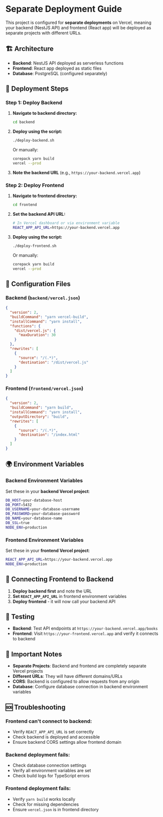 # Separate Deployment Guide

This project is configured for **separate deployments** on Vercel, meaning your backend (NestJS API) and frontend (React app) will be deployed as separate projects with different URLs.

## 🏗️ **Architecture**

- **Backend**: NestJS API deployed as serverless functions
- **Frontend**: React app deployed as static files
- **Database**: PostgreSQL (configured separately)

## 🚀 **Deployment Steps**

### **Step 1: Deploy Backend**

1. **Navigate to backend directory:**
   ```bash
   cd backend
   ```

2. **Deploy using the script:**
   ```bash
   ./deploy-backend.sh
   ```
   
   Or manually:
   ```bash
   corepack yarn build
   vercel --prod
   ```

3. **Note the backend URL** (e.g., `https://your-backend.vercel.app`)

### **Step 2: Deploy Frontend**

1. **Navigate to frontend directory:**
   ```bash
   cd frontend
   ```

2. **Set the backend API URL:**
   ```bash
   # In Vercel dashboard or via environment variable
   REACT_APP_API_URL=https://your-backend.vercel.app
   ```

3. **Deploy using the script:**
   ```bash
   ./deploy-frontend.sh
   ```
   
   Or manually:
   ```bash
   corepack yarn build
   vercel --prod
   ```

## 🔧 **Configuration Files**

### **Backend (`backend/vercel.json`)**
```json
{
  "version": 2,
  "buildCommand": "yarn vercel-build",
  "installCommand": "yarn install",
  "functions": {
    "dist/vercel.js": {
      "maxDuration": 30
    }
  },
  "rewrites": [
    {
      "source": "/(.*)",
      "destination": "/dist/vercel.js"
    }
  ]
}
```

### **Frontend (`frontend/vercel.json`)**
```json
{
  "version": 2,
  "buildCommand": "yarn build",
  "installCommand": "yarn install",
  "outputDirectory": "build",
  "rewrites": [
    {
      "source": "/(.*)",
      "destination": "/index.html"
    }
  ]
}
```

## 🌍 **Environment Variables**

### **Backend Environment Variables**
Set these in your **backend Vercel project**:
```bash
DB_HOST=your-database-host
DB_PORT=5432
DB_USERNAME=your-database-username
DB_PASSWORD=your-database-password
DB_NAME=your-database-name
DB_SSL=true
NODE_ENV=production
```

### **Frontend Environment Variables**
Set these in your **frontend Vercel project**:
```bash
REACT_APP_API_URL=https://your-backend.vercel.app
NODE_ENV=production
```

## 🔗 **Connecting Frontend to Backend**

1. **Deploy backend first** and note the URL
2. **Set `REACT_APP_API_URL`** in frontend environment variables
3. **Deploy frontend** - it will now call your backend API

## 📱 **Testing**

- **Backend**: Test API endpoints at `https://your-backend.vercel.app/books`
- **Frontend**: Visit `https://your-frontend.vercel.app` and verify it connects to backend

## 🚨 **Important Notes**

- **Separate Projects**: Backend and frontend are completely separate Vercel projects
- **Different URLs**: They will have different domains/URLs
- **CORS**: Backend is configured to allow requests from any origin
- **Database**: Configure database connection in backend environment variables

## 🆘 **Troubleshooting**

### **Frontend can't connect to backend:**
- Verify `REACT_APP_API_URL` is set correctly
- Check backend is deployed and accessible
- Ensure backend CORS settings allow frontend domain

### **Backend deployment fails:**
- Check database connection settings
- Verify all environment variables are set
- Check build logs for TypeScript errors

### **Frontend deployment fails:**
- Verify `yarn build` works locally
- Check for missing dependencies
- Ensure `vercel.json` is in frontend directory

